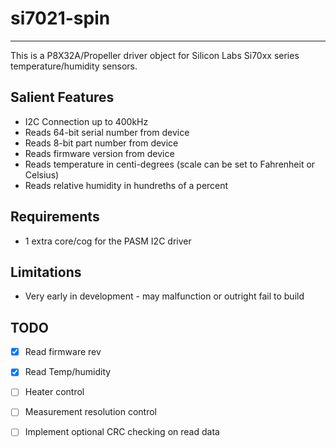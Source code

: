 # si7021-spin 
---------------

This is a P8X32A/Propeller driver object for Silicon Labs Si70xx series temperature/humidity sensors.

## Salient Features

* I2C Connection up to 400kHz
* Reads 64-bit serial number from device
* Reads 8-bit part number from device
* Reads firmware version from device
* Reads temperature in centi-degrees (scale can be set to Fahrenheit or Celsius)
* Reads relative humidity in hundreths of a percent

## Requirements

* 1 extra core/cog for the PASM I2C driver

## Limitations

* Very early in development - may malfunction or outright fail to build

## TODO

- [x] Read firmware rev
- [x] Read Temp/humidity
- [ ] Heater control
- [ ] Measurement resolution control
- [ ] Implement optional CRC checking on read data

